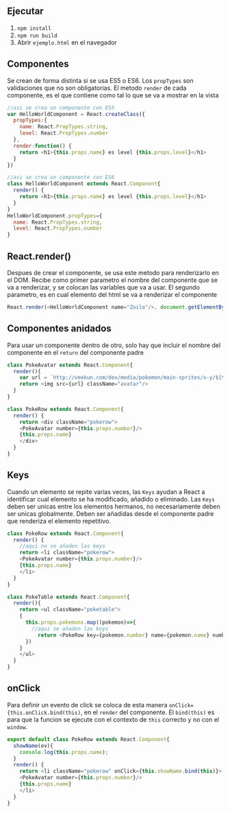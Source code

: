 ## Ejecutar
1. `npm install`
2. `npm run build`
3. Abrir `ejemplo.html` en el navegador

## Componentes
Se crean de forma distinta si se usa ES5 o ES6. Los `propTypes` son validaciones que no son obligatorias. El metodo `render` de cada componente, es el que contiene como tal lo que se va a mostrar en la vista
```js
//asi se crea un componente con ES5
var HelloWorldComponent = React.createClass({
  propTypes:{
    name: React.PropTypes.string,
    level: React.PropTypes.number
  },
  render:function() {
    return <h1>{this.props.name} es level {this.props.level}</h1>
  }
})
```

```js
//asi se crea un componente con ES6
class HelloWorldComponent extends React.Component{
  render() {
    return <h1>{this.props.name} es level {this.props.level}</h1>
  }
}
HelloWorldComponent.propTypes={
  name: React.PropTypes.string,
  level: React.PropTypes.number
}
```
## React.render()

Despues de crear el componente, se usa este metodo para renderizarlo en el DOM. Recibe como primer parametro el nombre del componente que se va a renderizar, y se colocan
las variables que va a usar. El segundo parametro, es en cual elemento del html se va a renderizar el
componente
```js
React.render(<HelloWorldComponent name="Zoilo"/>, document.getElementById('container'))
```

## Componentes anidados
Para usar un componente dentro de otro, solo hay que incluir el nombre del componente en el `return` del componente padre
```js
class PokeAvatar extends React.Component{
  render(){
    var url = `http://veekun.com/dex/media/pokemon/main-sprites/x-y/${this.props.number}.png`
    return <img src={url} className="avatar"/>
  }
}

class PokeRow extends React.Component{
  render() {
    return <div className="pokerow">
    <PokeAvatar number={this.props.number}/>
    {this.props.name}
    </div>
  }
}
```

## Keys
Cuando un elemento se repite varias veces, las `Keys` ayudan a React a identificar cual elemento se ha modificado, añadido o eliminado. Las `Keys` deben ser unicas entre los elementos hermanos, no necesariamente deben ser unicas globalmente. Deben ser añadidas desde el componente padre que renderiza el elemento repetitivo.
```js
class PokeRow extends React.Component{
  render() {
    //aqui no se añaden las keys
    return <li className="pokerow">
    <PokeAvatar number={this.props.number}/>
    {this.props.name}
    </li>
  }
}

class PokeTable extends React.Component{
  render(){
    return <ul className="poketable">
    {
      this.props.pokemons.map((pokemon)=>{
        //aqui se añaden las keys
          return <PokeRow key={pokemon.number} name={pokemon.name} number={pokemon.number}/>
      })
    }
    </ul>
  }
}
```

## onClick
Para definir un evento de click se coloca de esta manera `onClick={this.onClick.bind(this)`, en el `render` del componente. El `bind(this)` es para que la funcion se ejecute con el contexto de `this` correcto y no con el `window`. 
```js
export default class PokeRow extends React.Component{
  showName(ev){
    console.log(this.props.name);
  }
  render() {
    return <li className="pokerow" onClick={this.showName.bind(this)}>
    <PokeAvatar number={this.props.number}/>
    {this.props.name}
    </li>
  }
}
```